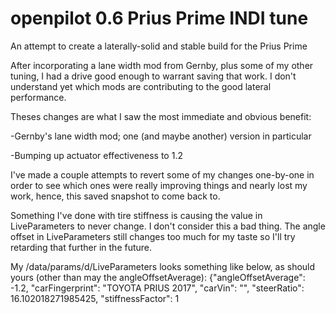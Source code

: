 openpilot 0.6 Prius Prime INDI tune
======

An attempt to create a laterally-solid and stable build for the Prius Prime

After incorporating a lane width mod from Gernby, plus some of my other tuning, I had a drive good enough to warrant saving that work. I don't understand yet which mods are contributing to the good lateral performance.

Theses changes are what I saw the most immediate and obvious benefit:

 -Gernby's lane width mod; one (and maybe another) version in particular

-Bumping up actuator effectiveness to 1.2
 
 
 I've made a couple attempts to revert some of my changes one-by-one in order to see which ones were really improving things and nearly lost my work, hence, this saved snapshot to come back to.
 
 Something I've done with tire stiffness is causing the value in LiveParameters to never change. I don't consider this a bad thing. The angle offset in LiveParameters still changes too much for my taste so I'll try retarding that further in the future.
 
 My /data/params/d/LiveParameters looks something like below, as should yours (other than may the angleOffsetAverage):
   {"angleOffsetAverage": -1.2, "carFingerprint": "TOYOTA PRIUS 2017", "carVin": "", "steerRatio": 16.102018271985425, "stiffnessFactor": 1
